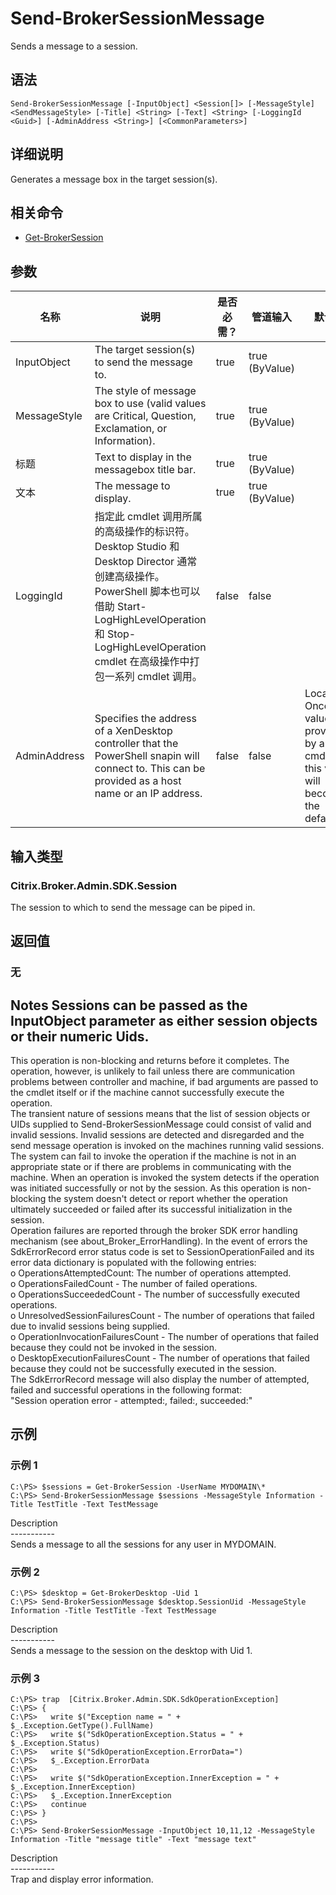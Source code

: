 # Send-BrokerSessionMessage

Sends a message to a session.

## 语法

    Send-BrokerSessionMessage [-InputObject] <Session[]> [-MessageStyle] <SendMessageStyle> [-Title] <String> [-Text] <String> [-LoggingId <Guid>] [-AdminAddress <String>] [<CommonParameters>]
    

## 详细说明

Generates a message box in the target session(s).

## 相关命令

- [Get-BrokerSession](Get-BrokerSession.html)

## 参数

| 名称           | 说明                                                                                                                                                                              | 是否必需？ | 管道输入           | 默认值                                                                                    |
| ------------ | ------------------------------------------------------------------------------------------------------------------------------------------------------------------------------- | ----- | -------------- | -------------------------------------------------------------------------------------- |
| InputObject  | The target session(s) to send the message to.                                                                                                                                   | true  | true (ByValue) |                                                                                        |
| MessageStyle | The style of message box to use (valid values are Critical, Question, Exclamation, or Information).                                                                             | true  | true (ByValue) |                                                                                        |
| 标题           | Text to display in the messagebox title bar.                                                                                                                                    | true  | true (ByValue) |                                                                                        |
| 文本           | The message to display.                                                                                                                                                         | true  | true (ByValue) |                                                                                        |
| LoggingId    | 指定此 cmdlet 调用所属的高级操作的标识符。 Desktop Studio 和 Desktop Director 通常创建高级操作。 PowerShell 脚本也可以借助 Start-LogHighLevelOperation 和 Stop-LogHighLevelOperation cmdlet 在高级操作中打包一系列 cmdlet 调用。 | false | false          |                                                                                        |
| AdminAddress | Specifies the address of a XenDesktop controller that the PowerShell snapin will connect to. This can be provided as a host name or an IP address.                              | false | false          | Localhost. Once a value is provided by any cmdlet, this value will become the default. |

## 输入类型

### Citrix.Broker.Admin.SDK.Session

The session to which to send the message can be piped in.

## 返回值

### 无

## Notes Sessions can be passed as the InputObject parameter as either session objects or their numeric Uids.  
This operation is non-blocking and returns before it completes. The operation, however, is unlikely to fail unless there are communication problems between controller and machine, if bad arguments are passed to the cmdlet itself or if the machine cannot successfully execute the operation.  
The transient nature of sessions means that the list of session objects or UIDs supplied to Send-BrokerSessionMessage could consist of valid and invalid sessions. Invalid sessions are detected and disregarded and the send message operation is invoked on the machines running valid sessions.  
The system can fail to invoke the operation if the machine is not in an appropriate state or if there are problems in communicating with the machine. When an operation is invoked the system detects if the operation was initiated successfully or not by the session. As this operation is non-blocking the system doesn't detect or report whether the operation ultimately succeeded or failed after its successful initialization in the session.  
Operation failures are reported through the broker SDK error handling mechanism (see about_Broker_ErrorHandling). In the event of errors the SdkErrorRecord error status code is set to SessionOperationFailed and its error data dictionary is populated with the following entries:  
o OperationsAttemptedCount: The number of operations attempted.  
o OperationsFailedCount - The number of failed operations.  
o OperationsSucceededCount - The number of successfully executed operations.  
o UnresolvedSessionFailuresCount - The number of operations that failed due to invalid sessions being supplied.  
o OperationInvocationFailuresCount - The number of operations that failed because they could not be invoked in the session.  
o DesktopExecutionFailuresCount - The number of operations that failed because they could not be successfully executed in the session.  
The SdkErrorRecord message will also display the number of attempted, failed and successful operations in the following format:  
"Session operation error - attempted:<operationsattemptedcount>, failed:<operationsfailedcount>, succeeded:<operationssucceededcount>"

## 示例

### 示例 1

    C:\PS> $sessions = Get-BrokerSession -UserName MYDOMAIN\*
    C:\PS> Send-BrokerSessionMessage $sessions -MessageStyle Information -Title TestTitle -Text TestMessage
    

Description  
\---\---\-----  
Sends a message to all the sessions for any user in MYDOMAIN.

### 示例 2

    C:\PS> $desktop = Get-BrokerDesktop -Uid 1
    C:\PS> Send-BrokerSessionMessage $desktop.SessionUid -MessageStyle Information -Title TestTitle -Text TestMessage
    

Description  
\---\---\-----  
Sends a message to the session on the desktop with Uid 1.

### 示例 3

    C:\PS> trap  [Citrix.Broker.Admin.SDK.SdkOperationException]
    C:\PS> {
    C:\PS>   write $("Exception name = " + $_.Exception.GetType().FullName)
    C:\PS>   write $("SdkOperationException.Status = " + $_.Exception.Status)
    C:\PS>   write $("SdkOperationException.ErrorData=")
    C:\PS>   $_.Exception.ErrorData
    C:\PS>
    C:\PS>   write $("SdkOperationException.InnerException = " + $_.Exception.InnerException)
    C:\PS>   $_.Exception.InnerException
    C:\PS>   continue
    C:\PS> }
    C:\PS>
    C:\PS> Send-BrokerSessionMessage -InputObject 10,11,12 -MessageStyle Information -Title "message title" -Text "message text"
    

Description  
\---\---\-----  
Trap and display error information.